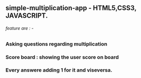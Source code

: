 ##  simple-multiplication-app  - HTML5,CSS3, JAVASCRIPT.
###### feature are : -
### Asking questions regarding multiplication 
### Score board :  showing the user score on board
### Every answere adding 1 for it and viseversa.
